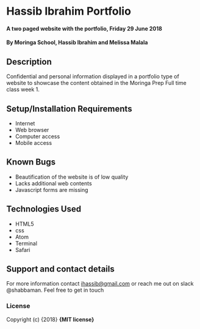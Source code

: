 # Hassib Ibrahim Portfolio
#### A two paged website with the portfolio, Friday 29 June 2018
#### By Moringa School, Hassib Ibrahim and Melissa Malala
## Description
Confidential and personal information displayed in a portfolio type of website to showcase the content obtained in the Moringa Prep Full time class week 1.
## Setup/Installation Requirements
* Internet
* Web browser
* Computer access
* Mobile access
## Known Bugs
* Beautification of the website is of low quality
* Lacks additional web contents
* Javascript forms are missing
## Technologies Used
* HTML5
* css
* Atom
* Terminal
* Safari
## Support and contact details
For more information contact ihassib@gmail.com or reach me out on slack @shabbaman. Feel free to get in touch
### License
Copyright (c) {2018} **{MIT license}**
